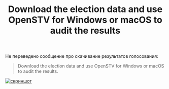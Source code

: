 ﻿---
title: "Download the election data and use OpenSTV for Windows or macOS to audit the results"
se.owner.user_id: 178988
se.owner.display_name: "Qwertiy"
se.owner.link: "https://ru.meta.stackoverflow.com/users/178988/qwertiy"
se.link: "https://ru.meta.stackoverflow.com/questions/10830/download-the-election-data-and-use-openstv-for-windows-or-macos-to-audit-the-res"
se.question_id: 10830
se.post_type: question
---
<p>Не переведено сообщение про скачивание результатов голосования:</p>
<blockquote>
<p>Download the election data and use OpenSTV for Windows or macOS to audit the results.</p>
</blockquote>
<p><a href="https://i.stack.imgur.com/Ly4qI.png" rel="nofollow noreferrer"><img src="https://i.stack.imgur.com/Ly4qI.png" alt="скриншот" /></a></p>
